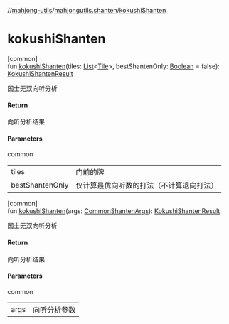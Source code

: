 //[mahjong-utils](../../index.md)/[mahjongutils.shanten](index.md)/[kokushiShanten](kokushi-shanten.md)

# kokushiShanten

[common]\
fun [kokushiShanten](kokushi-shanten.md)(tiles: [List](https://kotlinlang.org/api/latest/jvm/stdlib/kotlin-stdlib/kotlin.collections/-list/index.html)&lt;[Tile](../mahjongutils.models/-tile/index.md)&gt;, bestShantenOnly: [Boolean](https://kotlinlang.org/api/latest/jvm/stdlib/kotlin-stdlib/kotlin/-boolean/index.html) = false): [KokushiShantenResult](-kokushi-shanten-result/index.md)

国士无双向听分析

#### Return

向听分析结果

#### Parameters

common

| | |
|---|---|
| tiles | 门前的牌 |
| bestShantenOnly | 仅计算最优向听数的打法（不计算退向打法） |

[common]\
fun [kokushiShanten](kokushi-shanten.md)(args: [CommonShantenArgs](-common-shanten-args/index.md)): [KokushiShantenResult](-kokushi-shanten-result/index.md)

国士无双向听分析

#### Return

向听分析结果

#### Parameters

common

| | |
|---|---|
| args | 向听分析参数 |
